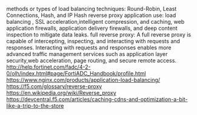 methods or types of load balancing techniques: Round-Robin, Least Connections, Hash, and IP Hash
reverse proxy application use:  load balancing ,  SSL acceleration,intelligent compression, and caching, web application firewalls, application delivery firewalls, and deep content inspection to mitigate data leaks.
full reverse proxy: A full reverse proxy is capable of intercepting, inspecting, and interacting with requests and responses. Interacting with requests and responses enables more advanced traffic management services such as application layer security,web acceleration, page routing, and secure remote access. 
http://help.fortinet.com/fadc/4-2-0/olh/index.html#page/FortiADC_Handbook/profile.html
https://www.nginx.com/products/application-load-balancing/
https://f5.com/glossary/reverse-proxy
https://en.wikipedia.org/wiki/Reverse_proxy
https://devcentral.f5.com/articles/caching-cdns-and-optimization-a-bit-like-a-trip-to-the-store

